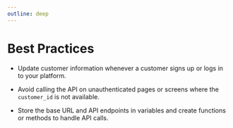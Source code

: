 ```yaml
---
outline: deep
---
```


# Best Practices

- Update customer information whenever a customer signs up or logs in to your platform.

- Avoid calling the API on unauthenticated pages or screens where the `customer_id` is not available.

- Store the base URL and API endpoints in variables and create functions or methods to handle API calls.
